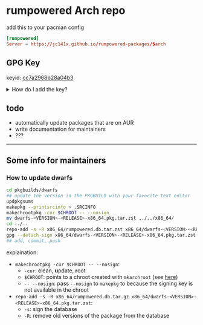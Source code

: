 # rumpowered Arch repo

add this to your pacman config
```toml
[rumpowered]
Server = https://jc141x.github.io/rumpowered-packages/$arch
```

## GPG Key

keyid: [cc7a2968b28a04b3](https://keyserver.ubuntu.com/pks/lookup?op=vindex&fingerprint=on&exact=on&search=0xe78f977d7bbb55791eb097b4cc7a2968b28a04b3)

<details>
<summary>How do I add the key?</summary>

```
sudo pacman-key --recv-keys cc7a2968b28a04b3
sudo pacman-key --lsign-key cc7a2968b28a04b3
```
</details>

## todo

- automatically update packages that are on AUR
- write documentation for maintainers
- ???

---

## Some info for maintainers

### How to update dwarfs

```sh
cd pkgbuilds/dwarfs
## update the version in the PKGBUILD with your favorite text editor
updpkgsums
makepkg --printsrcinfo > .SRCINFO
makechrootpkg -cur $CHROOT -- --nosign
mv dwarfs-<VERSION>-<RELEASE>-x86_64.pkg.tar.zst ../../x86_64/
cd ../..
repo-add -s -R x86_64/rumpowered.db.tar.zst x86_64/dwarfs-<VERSION>-<RELEASE>-x86_64.pkg.tar.zst
gpg --detach-sign x86_64/dwarfs-<VERSION>-<RELEASE>-x86_64.pkg.tar.zst
## add, commit, push
```

explaination:
- `makechrootpkg -cur $CHROOT -- --nosign`:
    - `-cur`: **c**lean, **u**pdate, **r**oot
    - `$CHROOT`: points to a chroot created with `mkarchroot` (see [here](https://wiki.archlinux.org/title/DeveloperWiki:Building_in_a_clean_chroot#Classic_way))
    - `-- --nosign`: pass `--nosign` to `makepkg` to because the signing key is not available in the chroot
- `repo-add -s -R x86_64/rumpowered.db.tar.gz x86_64/dwarfs-<VERSION>-<RELEASE>-x86_64.pkg.tar.zst`:
    - `-s`: sign the database
    - `-R`: remove old versions of the package from the database
